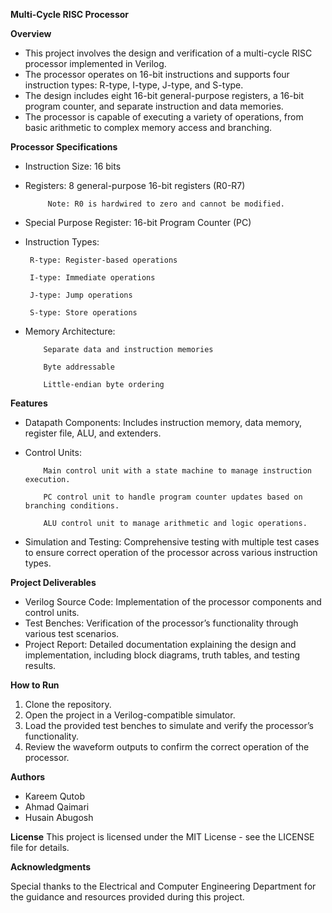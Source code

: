 **Multi-Cycle RISC Processor**

**Overview**

 * This project involves the design and verification of a multi-cycle RISC processor implemented in Verilog.
 * The processor operates on 16-bit instructions and supports four instruction types: R-type, I-type, J-type, and S-type.
 * The design includes eight 16-bit general-purpose registers, a 16-bit program counter, and separate instruction and data memories.
 * The processor is capable of executing a variety of operations, from basic arithmetic to complex memory access and branching.

**Processor Specifications**

 * Instruction Size: 16 bits
 * Registers: 8 general-purpose 16-bit registers (R0-R7)
   
            Note: R0 is hardwired to zero and cannot be modified.
 * Special Purpose Register: 16-bit Program Counter (PC)
 * Instruction Types:

        R-type: Register-based operations
   
        I-type: Immediate operations

        J-type: Jump operations

        S-type: Store operations

 * Memory Architecture:
        
           Separate data and instruction memories
           
           Byte addressable
           
           Little-endian byte ordering

**Features**

* Datapath Components: Includes instruction memory, data memory, register file, ALU, and extenders.
* Control Units:

          Main control unit with a state machine to manage instruction execution.
  
          PC control unit to handle program counter updates based on branching conditions.
  
          ALU control unit to manage arithmetic and logic operations.
  
* Simulation and Testing: Comprehensive testing with multiple test cases to ensure correct operation of the processor across various instruction types.

  
        
**Project Deliverables**

* Verilog Source Code: Implementation of the processor components and control units.
* Test Benches: Verification of the processor’s functionality through various test scenarios.
* Project Report: Detailed documentation explaining the design and implementation, including block diagrams, truth tables, and testing results.

**How to Run**

1. Clone the repository.
2. Open the project in a Verilog-compatible simulator.
3. Load the provided test benches to simulate and verify the processor’s functionality.
4. Review the waveform outputs to confirm the correct operation of the processor.

**Authors**

* Kareem Qutob
* Ahmad Qaimari
* Husain Abugosh

**License**
This project is licensed under the MIT License - see the LICENSE file for details.

**Acknowledgments**

Special thanks to the Electrical and Computer Engineering Department for the guidance and resources provided during this project.





        

   
 
        





   





